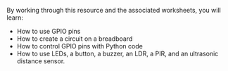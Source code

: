 By working through this resource and the associated worksheets, you will learn:

- How to use GPIO pins
- How to create a circuit on a breadboard
- How to control GPIO pins with Python code
- How to use LEDs, a button, a buzzer, an LDR, a PIR, and an ultrasonic distance sensor.


